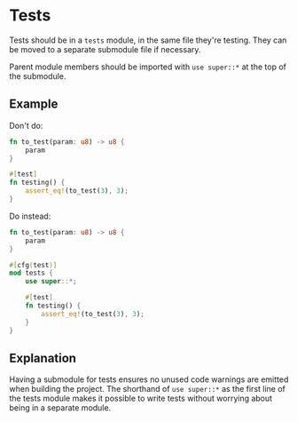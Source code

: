 # Tests

Tests should be in a `tests` module, in the same file they're testing. They can
be moved to a separate submodule file if necessary.

Parent module members should be imported with `use super::*` at the top of the
submodule.

## Example

Don't do:

```rust
fn to_test(param: u8) -> u8 {
    param
}

#[test]
fn testing() {
    assert_eq!(to_test(3), 3);
}
```

Do instead:

```rust
fn to_test(param: u8) -> u8 {
    param
}

#[cfg(test)]
mod tests {
    use super::*;

    #[test]
    fn testing() {
        assert_eq!(to_test(3), 3);
    }
}
```

## Explanation

Having a submodule for tests ensures no unused code warnings are emitted when
building the project. The shorthand of `use super::*` as the first line of the
tests module makes it possible to write tests without worrying about being in a
separate module.
